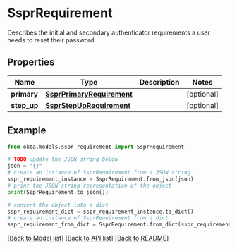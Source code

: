# SsprRequirement

Describes the initial and secondary authenticator requirements a user needs to reset their password

## Properties

Name | Type | Description | Notes
------------ | ------------- | ------------- | -------------
**primary** | [**SsprPrimaryRequirement**](SsprPrimaryRequirement.md) |  | [optional] 
**step_up** | [**SsprStepUpRequirement**](SsprStepUpRequirement.md) |  | [optional] 

## Example

```python
from okta.models.sspr_requirement import SsprRequirement

# TODO update the JSON string below
json = "{}"
# create an instance of SsprRequirement from a JSON string
sspr_requirement_instance = SsprRequirement.from_json(json)
# print the JSON string representation of the object
print(SsprRequirement.to_json())

# convert the object into a dict
sspr_requirement_dict = sspr_requirement_instance.to_dict()
# create an instance of SsprRequirement from a dict
sspr_requirement_from_dict = SsprRequirement.from_dict(sspr_requirement_dict)
```
[[Back to Model list]](../README.md#documentation-for-models) [[Back to API list]](../README.md#documentation-for-api-endpoints) [[Back to README]](../README.md)


